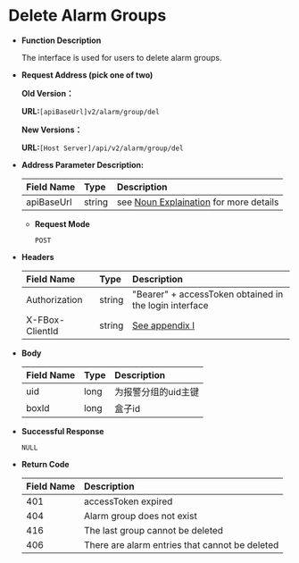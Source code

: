 # Delete Alarm Groups

* **Function Description**

   The interface is used for users to delete alarm groups.

* **Request Address \(pick one of two\)**

   **Old Version：**

   **URL:**`[apiBaseUrl]v2/alarm/group/del`

   **New Versions：**

   **URL:**`[Host Server]/api/v2/alarm/group/del`

* **Address Parameter Description:**

  | Field Name | Type | Description |
  | :--- | :--- | :--- |
  | apiBaseUrl | string | see [Noun Explaination](https://app.gitbook.com/@upsilonauto/s/sdk-interface-and-http-interface/~/drafts/-Mj8wlgyy_R51z8IfQDt/http-document-1/login-interface/noun-explain-or-fbox-document) for more details |

  * **Request Mode**

     `POST`

* **Headers**

  | Field Name | Type | Description |
  | :--- | :--- | :--- |
  | Authorization | string | "Bearer" + accessToken obtained in the login interface |
  | X-FBox-ClientId | string | [See appendix I](https://app.gitbook.com/@upsilonauto/s/sdk-interface-and-http-interface/~/drafts/-Mj96b3PNyYjsgMj5D8Y/http-document-1/appendix/untitled) |

* **Body**

  | Field Name | Type | Description |
  | :--- | :--- | :--- |
  | uid | long | 为报警分组的uid主键 |
  | boxId | long | 盒子id |

* **Successful Response**

   `NULL`

* **Return Code**

  | Field Name | Description |
  | :--- | :--- |
  | 401 | accessToken expired |
  | 404 | Alarm group does not exist |
  | 416 | The last group cannot be deleted |
  | 406 | There are alarm entries that cannot be deleted |

